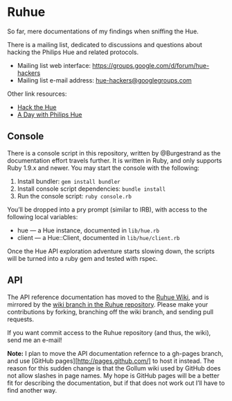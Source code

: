 # Ruhue

So far, mere documentations of my findings when sniffing the Hue.

There is a mailing list, dedicated to discussions and questions about hacking the
Philips Hue and related protocols.

- Mailing list web interface: <https://groups.google.com/d/forum/hue-hackers>
- Mailing list e-mail address: <hue-hackers@googlegroups.com>

Other link resources:

- [Hack the Hue](http://rsmck.co.uk/hue)
- [A Day with Philips Hue](http://www.nerdblog.com/2012/10/a-day-with-philips-hue.html?showComment=1352172383498)

## Console

There is a console script in this repository, written by @Burgestrand as the
documentation effort travels further. It is written in Ruby, and only supports
Ruby 1.9.x and newer. You may start the console with the following:

1. Install bundler: `gem install bundler`
2. Install console script dependencies: `bundle install`
3. Run the console script: `ruby console.rb`

You’ll be dropped into a pry prompt (similar to IRB), with access to the following
local variables:

- hue — a Hue instance, documented in `lib/hue.rb`
- client — a Hue::Client, documented in `lib/hue/client.rb`

Once the Hue API exploration adventure starts slowing down, the scripts will be
turned into a ruby gem and tested with rspec.

## API

The API reference documentation has moved to the [Ruhue Wiki][], and is mirrored
by the [wiki branch in the Ruhue repository](https://github.com/Burgestrand/ruhue/tree/wiki). Please
make your contributions by forking, branching off the wiki branch, and sending pull requests.

If you want commit access to the Ruhue repository (and thus, the wiki), send me an e-mail!

**Note:** I plan to move the API documentation refernce to a gh-pages branch, and use [GitHub pages][http://pages.github.com/]
to host it instead. The reason for this sudden change is that the Gollum wiki used by GitHub does not allow slashes in page names.
My hope is GitHub pages will be a better fit for describing the documentation, but if that does not work out I’ll have to
find another way.

[Ruhue Wiki]: https://github.com/Burgestrand/ruhue/wiki
